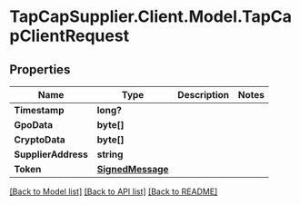 # TapCapSupplier.Client.Model.TapCapClientRequest
## Properties

Name | Type | Description | Notes
------------ | ------------- | ------------- | -------------
**Timestamp** | **long?** |  | 
**GpoData** | **byte[]** |  | 
**CryptoData** | **byte[]** |  | 
**SupplierAddress** | **string** |  | 
**Token** | [**SignedMessage**](SignedMessage.md) |  | 

[[Back to Model list]](../README.md#documentation-for-models) [[Back to API list]](../README.md#documentation-for-api-endpoints) [[Back to README]](../README.md)

